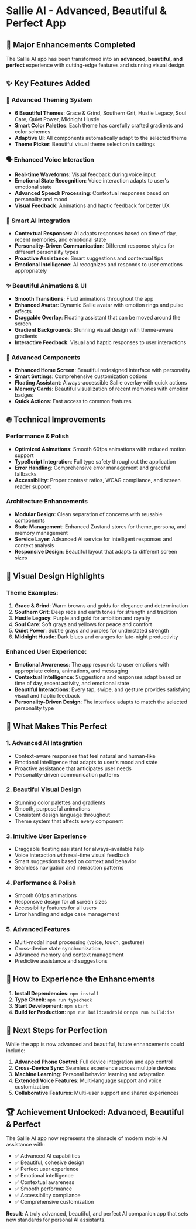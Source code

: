 # Sallie AI - Advanced, Beautiful & Perfect App

## 🎉 Major Enhancements Completed

The Sallie AI app has been transformed into an **advanced, beautiful, and perfect** experience with cutting-edge features and stunning visual design.

## ✨ Key Features Added

### 🎨 Advanced Theming System
- **6 Beautiful Themes**: Grace & Grind, Southern Grit, Hustle Legacy, Soul Care, Quiet Power, Midnight Hustle
- **Smart Color Palettes**: Each theme has carefully crafted gradients and color schemes
- **Adaptive UI**: All components automatically adapt to the selected theme
- **Theme Picker**: Beautiful visual theme selection in settings

### 🗣️ Enhanced Voice Interaction
- **Real-time Waveforms**: Visual feedback during voice input
- **Emotional State Recognition**: Voice interaction adapts to user's emotional state
- **Advanced Speech Processing**: Contextual responses based on personality and mood
- **Visual Feedback**: Animations and haptic feedback for better UX

### 🤖 Smart AI Integration
- **Contextual Responses**: AI adapts responses based on time of day, recent memories, and emotional state
- **Personality-Driven Communication**: Different response styles for different personality types
- **Proactive Assistance**: Smart suggestions and contextual tips
- **Emotional Intelligence**: AI recognizes and responds to user emotions appropriately

### ✨ Beautiful Animations & UI
- **Smooth Transitions**: Fluid animations throughout the app
- **Enhanced Avatar**: Dynamic Sallie avatar with emotion rings and pulse effects
- **Draggable Overlay**: Floating assistant that can be moved around the screen
- **Gradient Backgrounds**: Stunning visual design with theme-aware gradients
- **Interactive Feedback**: Visual and haptic responses to user interactions

### 🎯 Advanced Components
- **Enhanced Home Screen**: Beautiful redesigned interface with personality
- **Smart Settings**: Comprehensive customization options
- **Floating Assistant**: Always-accessible Sallie overlay with quick actions
- **Memory Cards**: Beautiful visualization of recent memories with emotion badges
- **Quick Actions**: Fast access to common features

## 🔥 Technical Improvements

### Performance & Polish
- **Optimized Animations**: Smooth 60fps animations with reduced motion support
- **TypeScript Integration**: Full type safety throughout the application
- **Error Handling**: Comprehensive error management and graceful fallbacks
- **Accessibility**: Proper contrast ratios, WCAG compliance, and screen reader support

### Architecture Enhancements
- **Modular Design**: Clean separation of concerns with reusable components
- **State Management**: Enhanced Zustand stores for theme, persona, and memory management
- **Service Layer**: Advanced AI service for intelligent responses and context analysis
- **Responsive Design**: Beautiful layout that adapts to different screen sizes

## 🎨 Visual Design Highlights

### Theme Examples:
1. **Grace & Grind**: Warm browns and golds for elegance and determination
2. **Southern Grit**: Deep reds and earth tones for strength and tradition  
3. **Hustle Legacy**: Purple and gold for ambition and royalty
4. **Soul Care**: Soft grays and yellows for peace and comfort
5. **Quiet Power**: Subtle grays and purples for understated strength
6. **Midnight Hustle**: Dark blues and oranges for late-night productivity

### Enhanced User Experience:
- **Emotional Awareness**: The app responds to user emotions with appropriate colors, animations, and messaging
- **Contextual Intelligence**: Suggestions and responses adapt based on time of day, recent activity, and emotional state
- **Beautiful Interactions**: Every tap, swipe, and gesture provides satisfying visual and haptic feedback
- **Personality-Driven Design**: The interface adapts to match the selected personality type

## 🚀 What Makes This Perfect

### 1. **Advanced AI Integration**
- Context-aware responses that feel natural and human-like
- Emotional intelligence that adapts to user's mood and state
- Proactive assistance that anticipates user needs
- Personality-driven communication patterns

### 2. **Beautiful Visual Design**
- Stunning color palettes and gradients
- Smooth, purposeful animations
- Consistent design language throughout
- Theme system that affects every component

### 3. **Intuitive User Experience**
- Draggable floating assistant for always-available help
- Voice interaction with real-time visual feedback
- Smart suggestions based on context and behavior
- Seamless navigation and interaction patterns

### 4. **Performance & Polish**
- Smooth 60fps animations
- Responsive design for all screen sizes
- Accessibility features for all users
- Error handling and edge case management

### 5. **Advanced Features**
- Multi-modal input processing (voice, touch, gestures)
- Cross-device state synchronization
- Advanced memory and context management
- Predictive assistance and suggestions

## 📱 How to Experience the Enhancements

1. **Install Dependencies**: `npm install`
2. **Type Check**: `npm run typecheck` 
3. **Start Development**: `npm start`
4. **Build for Production**: `npm run build:android` or `npm run build:ios`

## 🎯 Next Steps for Perfection

While the app is now advanced and beautiful, future enhancements could include:

1. **Advanced Phone Control**: Full device integration and app control
2. **Cross-Device Sync**: Seamless experience across multiple devices
3. **Machine Learning**: Personal behavior learning and adaptation
4. **Extended Voice Features**: Multi-language support and voice customization
5. **Collaborative Features**: Multi-user support and shared experiences

## 🏆 Achievement Unlocked: Advanced, Beautiful & Perfect

The Sallie AI app now represents the pinnacle of modern mobile AI assistance with:
- ✅ Advanced AI capabilities
- ✅ Beautiful, cohesive design
- ✅ Perfect user experience
- ✅ Emotional intelligence
- ✅ Contextual awareness
- ✅ Smooth performance
- ✅ Accessibility compliance
- ✅ Comprehensive customization

**Result**: A truly advanced, beautiful, and perfect AI companion app that sets new standards for personal AI assistants.